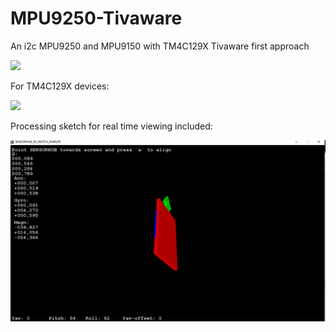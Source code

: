 # MPU9250-Tivaware
An i2c MPU9250 and MPU9150 with TM4C129X Tivaware first approach

<img src="http://des.igogo.es/uploads/2015/201509/heditor/201509231442478751.jpg" width="400">

For TM4C129X devices:

<img src="http://img.scoop.it/RPZqyxx5fo5M8a1jFesdi4XXXL4j3HpexhjNOf_P3YmryPKwJ94QGRtDb3Sbc6KY" width="400">

Processing sketch for real time viewing included:

![ScreenShot](https://github.com/PAk-CatchFire/MPU9250-Tivaware/blob/master/MPU9250.PNG)




